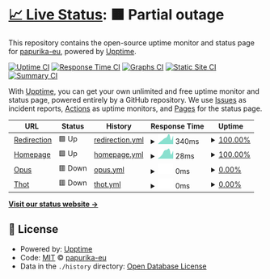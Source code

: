 # [📈 Live Status](https://status.papurika.eu): <!--live status--> **🟧 Partial outage**

This repository contains the open-source uptime monitor and status page for [papurika-eu](https://status.papurika.eu), powered by [Upptime](https://github.com/upptime/upptime).

[![Uptime CI](https://github.com/papurika-eu/uptime-papurika/workflows/Uptime%20CI/badge.svg)](https://github.com/papurika-eu/uptime-papurika/actions?query=workflow%3A%22Uptime+CI%22)
[![Response Time CI](https://github.com/papurika-eu/uptime-papurika/workflows/Response%20Time%20CI/badge.svg)](https://github.com/papurika-eu/uptime-papurika/actions?query=workflow%3A%22Response+Time+CI%22)
[![Graphs CI](https://github.com/papurika-eu/uptime-papurika/workflows/Graphs%20CI/badge.svg)](https://github.com/papurika-eu/uptime-papurika/actions?query=workflow%3A%22Graphs+CI%22)
[![Static Site CI](https://github.com/papurika-eu/uptime-papurika/workflows/Static%20Site%20CI/badge.svg)](https://github.com/papurika-eu/uptime-papurika/actions?query=workflow%3A%22Static+Site+CI%22)
[![Summary CI](https://github.com/papurika-eu/uptime-papurika/workflows/Summary%20CI/badge.svg)](https://github.com/papurika-eu/uptime-papurika/actions?query=workflow%3A%22Summary+CI%22)

With [Upptime](https://upptime.js.org), you can get your own unlimited and free uptime monitor and status page, powered entirely by a GitHub repository. We use [Issues](https://github.com/papurika-eu/uptime-papurika/issues) as incident reports, [Actions](https://github.com/papurika-eu/uptime-papurika/actions) as uptime monitors, and [Pages](https://status.papurika.eu) for the status page.

<!--start: status pages-->
<!-- This summary is generated by Upptime (https://github.com/upptime/upptime) -->
<!-- Do not edit this manually, your changes will be overwritten -->
<!-- prettier-ignore -->
| URL | Status | History | Response Time | Uptime |
| --- | ------ | ------- | ------------- | ------ |
| <img alt="" src="https://favicons.githubusercontent.com/papurika.eu" height="13"> [Redirection](https://papurika.eu) | 🟩 Up | [redirection.yml](https://github.com/papurika-eu/uptime-papurika/commits/HEAD/history/redirection.yml) | <details><summary><img alt="Response time graph" src="./graphs/redirection/response-time-week.png" height="20"> 340ms</summary><br><a href="https://status.papurika.eu/history/redirection"><img alt="Response time 394" src="https://img.shields.io/endpoint?url=https%3A%2F%2Fraw.githubusercontent.com%2Fpapurika-eu%2Fuptime-papurika%2FHEAD%2Fapi%2Fredirection%2Fresponse-time.json"></a><br><a href="https://status.papurika.eu/history/redirection"><img alt="24-hour response time 489" src="https://img.shields.io/endpoint?url=https%3A%2F%2Fraw.githubusercontent.com%2Fpapurika-eu%2Fuptime-papurika%2FHEAD%2Fapi%2Fredirection%2Fresponse-time-day.json"></a><br><a href="https://status.papurika.eu/history/redirection"><img alt="7-day response time 340" src="https://img.shields.io/endpoint?url=https%3A%2F%2Fraw.githubusercontent.com%2Fpapurika-eu%2Fuptime-papurika%2FHEAD%2Fapi%2Fredirection%2Fresponse-time-week.json"></a><br><a href="https://status.papurika.eu/history/redirection"><img alt="30-day response time 595" src="https://img.shields.io/endpoint?url=https%3A%2F%2Fraw.githubusercontent.com%2Fpapurika-eu%2Fuptime-papurika%2FHEAD%2Fapi%2Fredirection%2Fresponse-time-month.json"></a><br><a href="https://status.papurika.eu/history/redirection"><img alt="1-year response time 394" src="https://img.shields.io/endpoint?url=https%3A%2F%2Fraw.githubusercontent.com%2Fpapurika-eu%2Fuptime-papurika%2FHEAD%2Fapi%2Fredirection%2Fresponse-time-year.json"></a></details> | <details><summary><a href="https://status.papurika.eu/history/redirection">100.00%</a></summary><a href="https://status.papurika.eu/history/redirection"><img alt="All-time uptime 100.00%" src="https://img.shields.io/endpoint?url=https%3A%2F%2Fraw.githubusercontent.com%2Fpapurika-eu%2Fuptime-papurika%2FHEAD%2Fapi%2Fredirection%2Fuptime.json"></a><br><a href="https://status.papurika.eu/history/redirection"><img alt="24-hour uptime 100.00%" src="https://img.shields.io/endpoint?url=https%3A%2F%2Fraw.githubusercontent.com%2Fpapurika-eu%2Fuptime-papurika%2FHEAD%2Fapi%2Fredirection%2Fuptime-day.json"></a><br><a href="https://status.papurika.eu/history/redirection"><img alt="7-day uptime 100.00%" src="https://img.shields.io/endpoint?url=https%3A%2F%2Fraw.githubusercontent.com%2Fpapurika-eu%2Fuptime-papurika%2FHEAD%2Fapi%2Fredirection%2Fuptime-week.json"></a><br><a href="https://status.papurika.eu/history/redirection"><img alt="30-day uptime 100.00%" src="https://img.shields.io/endpoint?url=https%3A%2F%2Fraw.githubusercontent.com%2Fpapurika-eu%2Fuptime-papurika%2FHEAD%2Fapi%2Fredirection%2Fuptime-month.json"></a><br><a href="https://status.papurika.eu/history/redirection"><img alt="1-year uptime 100.00%" src="https://img.shields.io/endpoint?url=https%3A%2F%2Fraw.githubusercontent.com%2Fpapurika-eu%2Fuptime-papurika%2FHEAD%2Fapi%2Fredirection%2Fuptime-year.json"></a></details>
| <img alt="" src="https://favicons.githubusercontent.com/www.papurika.eu" height="13"> [Homepage](https://www.papurika.eu) | 🟩 Up | [homepage.yml](https://github.com/papurika-eu/uptime-papurika/commits/HEAD/history/homepage.yml) | <details><summary><img alt="Response time graph" src="./graphs/homepage/response-time-week.png" height="20"> 28ms</summary><br><a href="https://status.papurika.eu/history/homepage"><img alt="Response time 33" src="https://img.shields.io/endpoint?url=https%3A%2F%2Fraw.githubusercontent.com%2Fpapurika-eu%2Fuptime-papurika%2FHEAD%2Fapi%2Fhomepage%2Fresponse-time.json"></a><br><a href="https://status.papurika.eu/history/homepage"><img alt="24-hour response time 34" src="https://img.shields.io/endpoint?url=https%3A%2F%2Fraw.githubusercontent.com%2Fpapurika-eu%2Fuptime-papurika%2FHEAD%2Fapi%2Fhomepage%2Fresponse-time-day.json"></a><br><a href="https://status.papurika.eu/history/homepage"><img alt="7-day response time 28" src="https://img.shields.io/endpoint?url=https%3A%2F%2Fraw.githubusercontent.com%2Fpapurika-eu%2Fuptime-papurika%2FHEAD%2Fapi%2Fhomepage%2Fresponse-time-week.json"></a><br><a href="https://status.papurika.eu/history/homepage"><img alt="30-day response time 35" src="https://img.shields.io/endpoint?url=https%3A%2F%2Fraw.githubusercontent.com%2Fpapurika-eu%2Fuptime-papurika%2FHEAD%2Fapi%2Fhomepage%2Fresponse-time-month.json"></a><br><a href="https://status.papurika.eu/history/homepage"><img alt="1-year response time 33" src="https://img.shields.io/endpoint?url=https%3A%2F%2Fraw.githubusercontent.com%2Fpapurika-eu%2Fuptime-papurika%2FHEAD%2Fapi%2Fhomepage%2Fresponse-time-year.json"></a></details> | <details><summary><a href="https://status.papurika.eu/history/homepage">100.00%</a></summary><a href="https://status.papurika.eu/history/homepage"><img alt="All-time uptime 99.94%" src="https://img.shields.io/endpoint?url=https%3A%2F%2Fraw.githubusercontent.com%2Fpapurika-eu%2Fuptime-papurika%2FHEAD%2Fapi%2Fhomepage%2Fuptime.json"></a><br><a href="https://status.papurika.eu/history/homepage"><img alt="24-hour uptime 100.00%" src="https://img.shields.io/endpoint?url=https%3A%2F%2Fraw.githubusercontent.com%2Fpapurika-eu%2Fuptime-papurika%2FHEAD%2Fapi%2Fhomepage%2Fuptime-day.json"></a><br><a href="https://status.papurika.eu/history/homepage"><img alt="7-day uptime 100.00%" src="https://img.shields.io/endpoint?url=https%3A%2F%2Fraw.githubusercontent.com%2Fpapurika-eu%2Fuptime-papurika%2FHEAD%2Fapi%2Fhomepage%2Fuptime-week.json"></a><br><a href="https://status.papurika.eu/history/homepage"><img alt="30-day uptime 100.00%" src="https://img.shields.io/endpoint?url=https%3A%2F%2Fraw.githubusercontent.com%2Fpapurika-eu%2Fuptime-papurika%2FHEAD%2Fapi%2Fhomepage%2Fuptime-month.json"></a><br><a href="https://status.papurika.eu/history/homepage"><img alt="1-year uptime 99.94%" src="https://img.shields.io/endpoint?url=https%3A%2F%2Fraw.githubusercontent.com%2Fpapurika-eu%2Fuptime-papurika%2FHEAD%2Fapi%2Fhomepage%2Fuptime-year.json"></a></details>
| <img alt="" src="https://favicons.githubusercontent.com/opus.papurika.eu" height="13"> [Opus](https://opus.papurika.eu) | 🟥 Down | [opus.yml](https://github.com/papurika-eu/uptime-papurika/commits/HEAD/history/opus.yml) | <details><summary><img alt="Response time graph" src="./graphs/opus/response-time-week.png" height="20"> 0ms</summary><br><a href="https://status.papurika.eu/history/opus"><img alt="Response time 0" src="https://img.shields.io/endpoint?url=https%3A%2F%2Fraw.githubusercontent.com%2Fpapurika-eu%2Fuptime-papurika%2FHEAD%2Fapi%2Fopus%2Fresponse-time.json"></a><br><a href="https://status.papurika.eu/history/opus"><img alt="24-hour response time 0" src="https://img.shields.io/endpoint?url=https%3A%2F%2Fraw.githubusercontent.com%2Fpapurika-eu%2Fuptime-papurika%2FHEAD%2Fapi%2Fopus%2Fresponse-time-day.json"></a><br><a href="https://status.papurika.eu/history/opus"><img alt="7-day response time 0" src="https://img.shields.io/endpoint?url=https%3A%2F%2Fraw.githubusercontent.com%2Fpapurika-eu%2Fuptime-papurika%2FHEAD%2Fapi%2Fopus%2Fresponse-time-week.json"></a><br><a href="https://status.papurika.eu/history/opus"><img alt="30-day response time 0" src="https://img.shields.io/endpoint?url=https%3A%2F%2Fraw.githubusercontent.com%2Fpapurika-eu%2Fuptime-papurika%2FHEAD%2Fapi%2Fopus%2Fresponse-time-month.json"></a><br><a href="https://status.papurika.eu/history/opus"><img alt="1-year response time 0" src="https://img.shields.io/endpoint?url=https%3A%2F%2Fraw.githubusercontent.com%2Fpapurika-eu%2Fuptime-papurika%2FHEAD%2Fapi%2Fopus%2Fresponse-time-year.json"></a></details> | <details><summary><a href="https://status.papurika.eu/history/opus">0.00%</a></summary><a href="https://status.papurika.eu/history/opus"><img alt="All-time uptime 0.00%" src="https://img.shields.io/endpoint?url=https%3A%2F%2Fraw.githubusercontent.com%2Fpapurika-eu%2Fuptime-papurika%2FHEAD%2Fapi%2Fopus%2Fuptime.json"></a><br><a href="https://status.papurika.eu/history/opus"><img alt="24-hour uptime 0.00%" src="https://img.shields.io/endpoint?url=https%3A%2F%2Fraw.githubusercontent.com%2Fpapurika-eu%2Fuptime-papurika%2FHEAD%2Fapi%2Fopus%2Fuptime-day.json"></a><br><a href="https://status.papurika.eu/history/opus"><img alt="7-day uptime 0.00%" src="https://img.shields.io/endpoint?url=https%3A%2F%2Fraw.githubusercontent.com%2Fpapurika-eu%2Fuptime-papurika%2FHEAD%2Fapi%2Fopus%2Fuptime-week.json"></a><br><a href="https://status.papurika.eu/history/opus"><img alt="30-day uptime 1.38%" src="https://img.shields.io/endpoint?url=https%3A%2F%2Fraw.githubusercontent.com%2Fpapurika-eu%2Fuptime-papurika%2FHEAD%2Fapi%2Fopus%2Fuptime-month.json"></a><br><a href="https://status.papurika.eu/history/opus"><img alt="1-year uptime 0.00%" src="https://img.shields.io/endpoint?url=https%3A%2F%2Fraw.githubusercontent.com%2Fpapurika-eu%2Fuptime-papurika%2FHEAD%2Fapi%2Fopus%2Fuptime-year.json"></a></details>
| <img alt="" src="https://favicons.githubusercontent.com/thot.papurika.eu" height="13"> [Thot](https://thot.papurika.eu) | 🟥 Down | [thot.yml](https://github.com/papurika-eu/uptime-papurika/commits/HEAD/history/thot.yml) | <details><summary><img alt="Response time graph" src="./graphs/thot/response-time-week.png" height="20"> 0ms</summary><br><a href="https://status.papurika.eu/history/thot"><img alt="Response time 0" src="https://img.shields.io/endpoint?url=https%3A%2F%2Fraw.githubusercontent.com%2Fpapurika-eu%2Fuptime-papurika%2FHEAD%2Fapi%2Fthot%2Fresponse-time.json"></a><br><a href="https://status.papurika.eu/history/thot"><img alt="24-hour response time 0" src="https://img.shields.io/endpoint?url=https%3A%2F%2Fraw.githubusercontent.com%2Fpapurika-eu%2Fuptime-papurika%2FHEAD%2Fapi%2Fthot%2Fresponse-time-day.json"></a><br><a href="https://status.papurika.eu/history/thot"><img alt="7-day response time 0" src="https://img.shields.io/endpoint?url=https%3A%2F%2Fraw.githubusercontent.com%2Fpapurika-eu%2Fuptime-papurika%2FHEAD%2Fapi%2Fthot%2Fresponse-time-week.json"></a><br><a href="https://status.papurika.eu/history/thot"><img alt="30-day response time 0" src="https://img.shields.io/endpoint?url=https%3A%2F%2Fraw.githubusercontent.com%2Fpapurika-eu%2Fuptime-papurika%2FHEAD%2Fapi%2Fthot%2Fresponse-time-month.json"></a><br><a href="https://status.papurika.eu/history/thot"><img alt="1-year response time 0" src="https://img.shields.io/endpoint?url=https%3A%2F%2Fraw.githubusercontent.com%2Fpapurika-eu%2Fuptime-papurika%2FHEAD%2Fapi%2Fthot%2Fresponse-time-year.json"></a></details> | <details><summary><a href="https://status.papurika.eu/history/thot">0.00%</a></summary><a href="https://status.papurika.eu/history/thot"><img alt="All-time uptime 0.00%" src="https://img.shields.io/endpoint?url=https%3A%2F%2Fraw.githubusercontent.com%2Fpapurika-eu%2Fuptime-papurika%2FHEAD%2Fapi%2Fthot%2Fuptime.json"></a><br><a href="https://status.papurika.eu/history/thot"><img alt="24-hour uptime 0.00%" src="https://img.shields.io/endpoint?url=https%3A%2F%2Fraw.githubusercontent.com%2Fpapurika-eu%2Fuptime-papurika%2FHEAD%2Fapi%2Fthot%2Fuptime-day.json"></a><br><a href="https://status.papurika.eu/history/thot"><img alt="7-day uptime 0.00%" src="https://img.shields.io/endpoint?url=https%3A%2F%2Fraw.githubusercontent.com%2Fpapurika-eu%2Fuptime-papurika%2FHEAD%2Fapi%2Fthot%2Fuptime-week.json"></a><br><a href="https://status.papurika.eu/history/thot"><img alt="30-day uptime 1.38%" src="https://img.shields.io/endpoint?url=https%3A%2F%2Fraw.githubusercontent.com%2Fpapurika-eu%2Fuptime-papurika%2FHEAD%2Fapi%2Fthot%2Fuptime-month.json"></a><br><a href="https://status.papurika.eu/history/thot"><img alt="1-year uptime 0.00%" src="https://img.shields.io/endpoint?url=https%3A%2F%2Fraw.githubusercontent.com%2Fpapurika-eu%2Fuptime-papurika%2FHEAD%2Fapi%2Fthot%2Fuptime-year.json"></a></details>

<!--end: status pages-->

[**Visit our status website →**](https://status.papurika.eu)

## 📄 License

- Powered by: [Upptime](https://github.com/upptime/upptime)
- Code: [MIT](./LICENSE) © [papurika-eu](https://status.papurika.eu)
- Data in the `./history` directory: [Open Database License](https://opendatacommons.org/licenses/odbl/1-0/)
